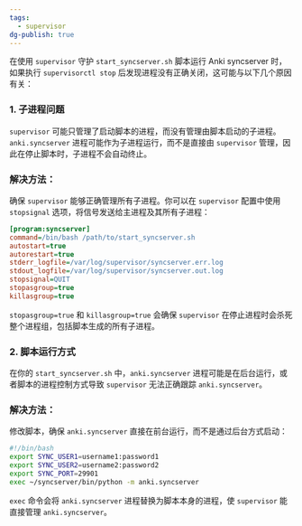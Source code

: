 ```yaml
---
tags:
  - supervisor
dg-publish: true
---
```


在使用 `supervisor` 守护 `start_syncserver.sh` 脚本运行 Anki syncserver 时，如果执行 `supervisorctl stop` 后发现进程没有正确关闭，这可能与以下几个原因有关：

### 1. 子进程问题
`supervisor` 可能只管理了启动脚本的进程，而没有管理由脚本启动的子进程。`anki.syncserver` 进程可能作为子进程运行，而不是直接由 `supervisor` 管理，因此在停止脚本时，子进程不会自动终止。

### 解决方法：
确保 `supervisor` 能够正确管理所有子进程。你可以在 `supervisor` 配置中使用 `stopsignal` 选项，将信号发送给主进程及其所有子进程：

```ini
[program:syncserver]
command=/bin/bash /path/to/start_syncserver.sh
autostart=true
autorestart=true
stderr_logfile=/var/log/supervisor/syncserver.err.log
stdout_logfile=/var/log/supervisor/syncserver.out.log
stopsignal=QUIT
stopasgroup=true
killasgroup=true
```

`stopasgroup=true` 和 `killasgroup=true` 会确保 `supervisor` 在停止进程时会杀死整个进程组，包括脚本生成的所有子进程。

### 2. 脚本运行方式
在你的 `start_syncserver.sh` 中，`anki.syncserver` 进程可能是在后台运行，或者脚本的进程控制方式导致 `supervisor` 无法正确跟踪 `anki.syncserver`。

### 解决方法：
修改脚本，确保 `anki.syncserver` 直接在前台运行，而不是通过后台方式启动：

```bash
#!/bin/bash
export SYNC_USER1=username1:password1
export SYNC_USER2=username2:password2
export SYNC_PORT=29901
exec ~/syncserver/bin/python -m anki.syncserver
```

`exec` 命令会将 `anki.syncserver` 进程替换为脚本本身的进程，使 `supervisor` 能直接管理 `anki.syncserver`。


